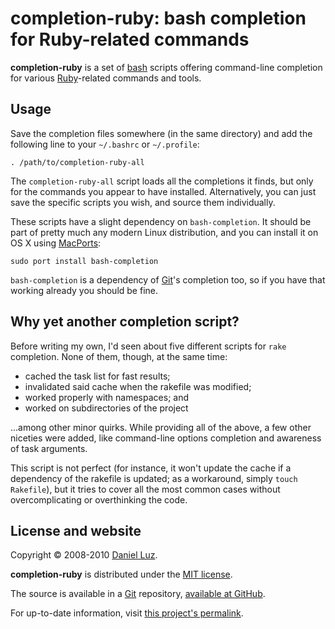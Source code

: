 # completion-ruby: bash completion for Ruby-related commands

**completion-ruby** is a set of [bash][] scripts offering command-line
completion for various [Ruby][]-related commands and tools.

## Usage

Save the completion files somewhere (in the same directory) and add the
following line to your `~/.bashrc` or `~/.profile`:

    . /path/to/completion-ruby-all

The `completion-ruby-all` script loads all the completions it finds,
but only for the commands you appear to have installed.
Alternatively, you can just save the specific scripts you wish, and
source them individually.

These scripts have a slight dependency on `bash-completion`. It should
be part of pretty much any modern Linux distribution, and you can
install it on OS X using [MacPorts][]:

    sudo port install bash-completion

`bash-completion` is a dependency of [Git][]'s completion too, so if you have
that working already you should be fine.

## Why yet another completion script?

Before writing my own, I'd seen about five different scripts for `rake`
completion. None of them, though, at the same time:

* cached the task list for fast results;
* invalidated said cache when the rakefile was modified;
* worked properly with namespaces; and
* worked on subdirectories of the project

...among other minor quirks. While providing all of the above, a few other
niceties were added, like command-line options completion and awareness of
task arguments.

This script is not perfect (for instance, it won't update the cache if
a dependency of the rakefile is updated; as a workaround, simply
`touch Rakefile`), but it tries to cover all the most common cases without
overcomplicating or overthinking the code.

## License and website

Copyright © 2008-2010 [Daniel Luz][].

**completion-ruby** is distributed under the [MIT license][].

The source is available in a [Git][] repository, [available at GitHub][repo].

For up-to-date information, visit [this project's permalink][permalink].

[bash]: http://www.gnu.org/software/bash/ (Bourne-Again Shell)
[Ruby]: http://www.ruby-lang.org/         (Ruby Programming Language)
[rake]: http://rake.rubyforge.org/        (Rake — Ruby Make)
[Daniel Luz]:  http://mernen.com/
[MIT license]: http://www.opensource.org/licenses/mit-license.php
[Git]:  http://git-scm.com/               (Git — Fast Version Control System)
[MacPorts]: http://www.macports.org/      (The MacPorts Project)
[repo]: http://github.com/mernen/completion-ruby/tree
[permalink]: http://mernen.com/projects/completion-ruby
